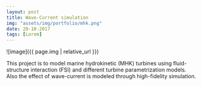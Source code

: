 ```yaml
---
layout: post
title: Wave-Current simulation
img: "assets/img/portfolio/mhk.png"
date: 20-10-2017
tags: [Lorem]
---
```


![image]({{ page.img | relative_url }})

This project is to model marine hydrokinetic (MHK) turbines using fluid-structure interaction (FSI) and different turbine parametrization models.
Also the effect of wave-current is modeled through high-fidelity simulation. 

